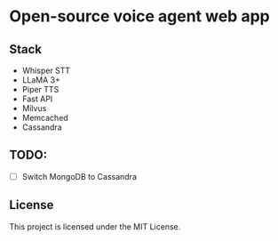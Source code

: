 # Open-source voice agent web app 

## Stack
- Whisper STT
- LLaMA 3+
- Piper TTS
- Fast API
- Milvus
- Memcached
- Cassandra

## TODO:
- [ ] Switch MongoDB to Cassandra

## License
This project is licensed under the MIT License.

